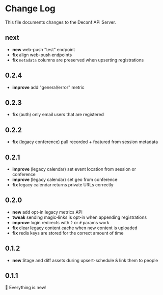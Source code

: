 # Change Log

This file documents changes to the Deconf API Server.

## next

- **new** web-push "test" endpoint
- **fix** align web-push endpoints
- **fix** `metadata` columns are preserved when upserting registrations

## 0.2.4

- **improve** add "general/error" metric

## 0.2.3

- **fix** (auth) only email users that are registered

## 0.2.2

- **fix** (legacy conference) pull recorded + featured from session metadata

## 0.2.1

- **improve** (legacy calendar) set event location from session or conference
- **improve** (legacy calendar) set geo from conference
- **fix** legacy calendar returns private URLs correctly

## 0.2.0

- **new** add opt-in legacy metrics API
- **tweak** sending magic-links is opt-in when appending registrations
- **improve** login redirects with `?` or `#` params work
- **fix** clear legacy content cache when new content is uploaded
- **fix** redis keys are stored for the correct amount of time

## 0.1.2

- **new** Stage and diff assets during upsert-schedule & link them to people

## 0.1.1

🎉 Everything is new!
